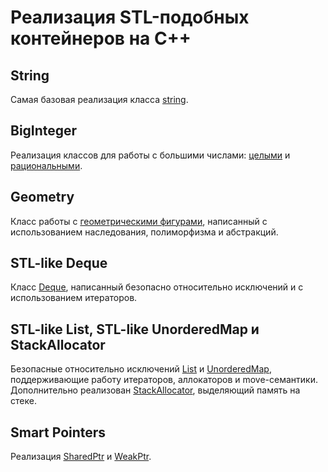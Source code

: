 # Реализация STL-подобных контейнеров на C++

## String
Самая базовая реализация класса [string](/String/include/String.hpp).

## BigInteger
Реализация классов для работы с большими числами: [целыми](/BigInteger/include/BigInteger.h) и [рациональными](/BigInteger/include/Rational.h).

## Geometry
Класс работы с [геометрическими фигурами](/Geometry/include/Geometry.h), написанный с использованием наследования, полиморфизма и абстракций.

## STL-like Deque
Класс [Deque](/Deque/Deque.h), написанный безопасно относительно исключений и с использованием итераторов.

## STL-like List, STL-like UnorderedMap и StackAllocator
Безопасные относительно исключений [List](/ListAndMap/include/List.h) и [UnorderedMap](/ListAndMap/include/UnorderedMap.h), поддерживающие работу итераторов, аллокаторов и move-семантики. Дополнительно реализован [StackAllocator](/ListAndMap/include/StackAllocator.h), выделяющий память на стеке.

## Smart Pointers
Реализация [SharedPtr](/SmartPtr/include/SharedPtr.h) и [WeakPtr](/SmartPtr/include/WeakPtr.h).

